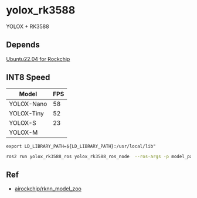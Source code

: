 # yolox_rk3588
YOLOX + RK3588

## Depends

[Ubuntu22.04 for Rockchip](https://github.com/Joshua-Riek/ubuntu-rockchip)

## INT8 Speed

| Model | FPS |
| --- | --- |
| YOLOX-Nano | 58 |
| YOLOX-Tiny | 52 |
| YOLOX-S | 23 |
| YOLOX-M | |

```text
export LD_LIBRARY_PATH=${LD_LIBRARY_PATH}:/usr/local/lib"
```


```bash
ros2 run yolox_rk3588_ros yolox_rk3588_ros_node  --ros-args -p model_path:=/home/rock5a/yolox_s_default.rknn
```

## Ref

- [airockchip/rknn_model_zoo](https://github.com/airockchip/rknn_model_zoo)
